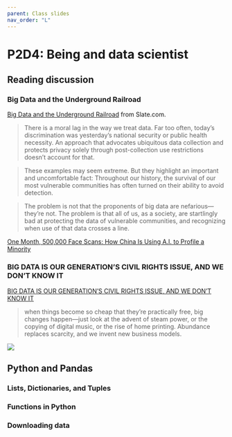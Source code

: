 ```yaml
---
parent: Class slides
nav_order: "L"
---
```


# P2D4: Being and data scientist 

## Reading discussion

### Big Data and the Underground Railroad

[Big Data and the Underground Railroad](https://slate.com/technology/2014/11/big-data-underground-railroad-history-says-unfettered-collection-of-data-is-a-bad-idea.html) from Slate.com.

> There is a moral lag in the way we treat data. Far too often, today’s discrimination was yesterday’s national security or public health necessity. An approach that advocates ubiquitous data collection and protects privacy solely through post-collection use restrictions doesn’t account for that.

> These examples may seem extreme. But they highlight an important and uncomfortable fact: Throughout our history, the survival of our most vulnerable communities has often turned on their ability to avoid detection.

> The problem is not that the proponents of big data are nefarious—they’re not. The problem is that all of us, as a society, are startlingly bad at protecting the data of vulnerable communities, and recognizing when use of that data crosses a line.

[One Month, 500,000 Face Scans: How China Is Using A.I. to Profile a Minority](https://www.nytimes.com/2019/04/14/technology/china-surveillance-artificial-intelligence-racial-profiling.html)

### BIG DATA IS OUR GENERATION’S CIVIL RIGHTS ISSUE, AND WE DON’T KNOW IT

[BIG DATA IS OUR GENERATION’S CIVIL RIGHTS ISSUE, AND WE DON’T KNOW IT](http://solveforinteresting.com/big-data-is-our-generations-civil-rights-issue-and-we-dont-know-it/)

> when things become so cheap that they’re practically free, big changes happen—just look at the advent of steam power, or the copying of digital music, or the rise of home printing. Abundance replaces scarcity, and we invent new business models.

![](http://solveforinteresting.com/wp-content/uploads/2012/07/big-data-triangle.png)

## Python and Pandas

### Lists, Dictionaries, and Tuples

### Functions in Python

### Downloading data



